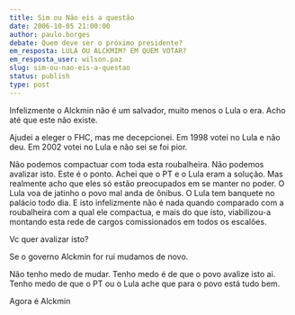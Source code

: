 ```yaml
---
title: Sim ou Não eis a questão
date: 2006-10-05 21:00:00
author: paulo.borges
debate: Quem deve ser o próximo presidente?
em_resposta: LULA OU ALCKMIM? EM QUEM VOTAR?
em_resposta_user: wilson.paz
slug: sim-ou-nao-eis-a-questao
status: publish 
type: post
---
```


Infelizmente o Alckmin não é um salvador, muito menos o Lula o era. Acho até que este não existe.


Ajudei a eleger o FHC, mas me decepcionei. Em 1998 votei no Lula e não deu. Em 2002 votei no Lula e não sei se foi pior.


Não podemos compactuar com toda esta roubalheira. Não podemos avalizar isto. Este é o ponto. Achei que o PT e o Lula eram a solução. Mas realmente acho que eles só estão preocupados em se manter no poder. O Lula voa de jatinho o povo mal anda de ônibus. O Lula tem banquete no palácio todo dia. E isto infelizmente não é nada quando comparado com a roubalheira com a qual ele compactua, e mais do que isto, viabilizou-a montando esta rede de cargos comissionados em todos os escalões.


Vc quer avalizar isto?


Se o governo Alckmin for rui mudamos de novo.


Não tenho medo de mudar. Tenho medo é de que o povo avalize isto ai. Tenho medo de que o PT ou o Lula ache que para o povo está tudo bem.


Agora é Alckmin


